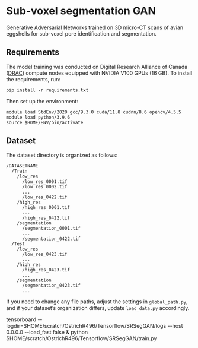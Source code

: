 # Sub-voxel segmentation GAN

Generative Adversarial Networks trained on 3D micro-CT scans of avian eggshells for sub-voxel pore identification and segmentation.

## Requirements
The model training was conducted on Digital Research Alliance of Canada ([DRAC](https://docs.alliancecan.ca/wiki/Technical_documentation)) compute nodes equipped with NVIDIA V100 GPUs (16 GB). 
To install the requirements, run:
```
pip install -r requirements.txt
```
Then set up the environment:
```
module load StdEnv/2020 gcc/9.3.0 cuda/11.8 cudnn/8.6 opencv/4.5.5
module load python/3.9.6
source $HOME/ENV/bin/activate
```

## Dataset
The dataset directory is organized as follows:
```
/DATASETNAME
  /Train
    /low_res
      /low_res_0001.tif
      /low_res_0002.tif
      ...
      /low_res_0422.tif
    /high_res
      /high_res_0001.tif
      ...
      /high_res_0422.tif
    /segmentation
      /segmentation_0001.tif
      ...
      /segmentation_0422.tif
  /Test
    /low_res
      /low_res_0423.tif
      ...
    /high_res
      /high_res_0423.tif
      ...
    /segmentation
      /segmentation_0423.tif
      ...
```
If you need to change any file paths, adjust the settings in ```global_path.py```, and if your dataset’s organization differs, update ```load_data.py``` accordingly.



tensorboard --logdir=$HOME/scratch/OstrichR496/Tensorflow/SRSegGAN/logs --host 0.0.0.0 --load_fast false &
python $HOME/scratch/OstrichR496/Tensorflow/SRSegGAN/train.py
